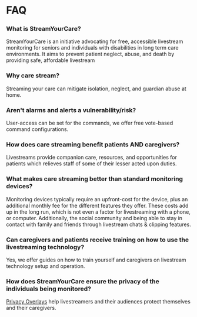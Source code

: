 # FAQ

### What is StreamYourCare?
StreamYourCare is an initiative advocating for free, accessible livestream monitoring for seniors and individuals with disabilities in long term care environments. It aims to prevent patient neglect, abuse, and death by providing safe, affordable livestream

### Why care stream?
Streaming your care can mitigate isolation, neglect, and guardian abuse at home.

### Aren't alarms and alerts a vulnerability/risk?
User-access can be set for the commands, we offer free vote-based command configurations.

### How does care streaming benefit patients AND caregivers?
Livestreams provide companion care, resources, and opportunities for patients which relieves staff of some of their lesser acted upon duties.

### What makes care streaming better than standard monitoring devices?
Monitoring devices typically require an upfront-cost for the device, plus an additional monthly fee for the different features they offer. These costs add up in the long run, which is not even a factor for livestreaming with a phone, or computer. Additionally, the social community and being able to stay in contact with family and friends through livestream chats & clipping features.

### Can caregivers and patients receive training on how to use the livestreaming technology? 
Yes, we offer guides on how to train yourself and caregivers on livestream technology setup and operation.

### How does StreamYourCare ensure the privacy of the individuals being monitored?
[Privacy Overlays](tools/syc/guides/configs.md#brb) help livestreamers and their audiences protect themselves and their caregivers.